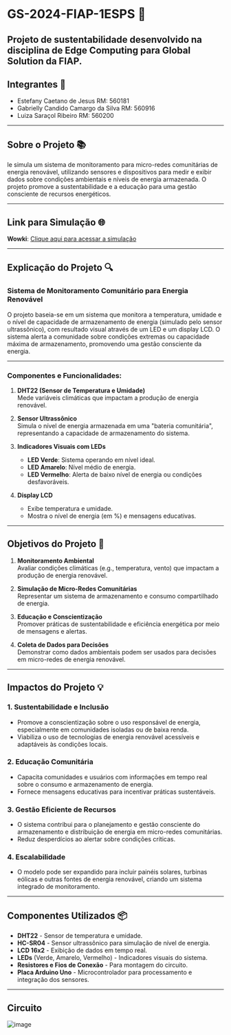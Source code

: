 # GS-2024-FIAP-1ESPS 🌱
## Projeto de sustentabilidade desenvolvido na disciplina de Edge Computing para Global Solution da FIAP.

## Integrantes 👥
- Estefany Caetano de Jesus RM: 560181
- Gabrielly Candido Camargo da Silva RM: 560916
- Luiza Saraçol Ribeiro RM: 560200

---

## Sobre o Projeto 📚

le simula um sistema de monitoramento para micro-redes comunitárias de energia renovável, utilizando sensores e dispositivos para medir e exibir dados sobre condições ambientais e níveis de energia armazenada. O projeto promove a sustentabilidade e a educação para uma gestão consciente de recursos energéticos.

---

## Link para Simulação 🌐 

**Wowki**: [Clique aqui para acessar a simulação](https://wokwi.com/projects/414817325892975617)

---

## Explicação do Projeto 🔍
### Sistema de Monitoramento Comunitário para Energia Renovável
O projeto baseia-se em um sistema que monitora a temperatura, umidade e o nível de capacidade de armazenamento de energia (simulado pelo sensor ultrassônico), com resultado visual através de um LED e um display LCD. O sistema alerta a comunidade sobre condições extremas ou capacidade máxima de armazenamento, promovendo uma gestão consciente da energia.

---

### Componentes e Funcionalidades:
1. **DHT22 (Sensor de Temperatura e Umidade)**  
   Mede variáveis climáticas que impactam a produção de energia renovável.
   
2. **Sensor Ultrassônico**  
   Simula o nível de energia armazenada em uma "bateria comunitária", representando a capacidade de armazenamento do sistema.

3. **Indicadores Visuais com LEDs**  
   - **LED Verde**: Sistema operando em nível ideal.  
   - **LED Amarelo**: Nível médio de energia.  
   - **LED Vermelho**: Alerta de baixo nível de energia ou condições desfavoráveis.  

4. **Display LCD**  
   - Exibe temperatura e umidade.  
   - Mostra o nível de energia (em %) e mensagens educativas.

---

## Objetivos do Projeto 🎯

1. **Monitoramento Ambiental**  
   Avaliar condições climáticas (e.g., temperatura, vento) que impactam a produção de energia renovável.  

2. **Simulação de Micro-Redes Comunitárias**  
   Representar um sistema de armazenamento e consumo compartilhado de energia.  

3. **Educação e Conscientização**  
   Promover práticas de sustentabilidade e eficiência energética por meio de mensagens e alertas.  

4. **Coleta de Dados para Decisões**  
   Demonstrar como dados ambientais podem ser usados para decisões em micro-redes de energia renovável.  

---

## Impactos do Projeto 💡

### **1. Sustentabilidade e Inclusão**
- Promove a conscientização sobre o uso responsável de energia, especialmente em comunidades isoladas ou de baixa renda.
- Viabiliza o uso de tecnologias de energia renovável acessíveis e adaptáveis às condições locais.

### **2. Educação Comunitária**
- Capacita comunidades e usuários com informações em tempo real sobre o consumo e armazenamento de energia.
- Fornece mensagens educativas para incentivar práticas sustentáveis.

### **3. Gestão Eficiente de Recursos**
- O sistema contribui para o planejamento e gestão consciente do armazenamento e distribuição de energia em micro-redes comunitárias.
- Reduz desperdícios ao alertar sobre condições críticas.

### **4. Escalabilidade**
- O modelo pode ser expandido para incluir painéis solares, turbinas eólicas e outras fontes de energia renovável, criando um sistema integrado de monitoramento.

---

## Componentes Utilizados 📦

- **DHT22** - Sensor de temperatura e umidade.  
- **HC-SR04** - Sensor ultrassônico para simulação de nível de energia.  
- **LCD 16x2** - Exibição de dados em tempo real.  
- **LEDs** (Verde, Amarelo, Vermelho) - Indicadores visuais do sistema.  
- **Resistores e Fios de Conexão** - Para montagem do circuito.  
- **Placa Arduino Uno** - Microcontrolador para processamento e integração dos sensores.

---

## Circuito
![image](https://github.com/user-attachments/assets/c72b97b1-cc72-4ce0-8383-38c15d2f3d01)
